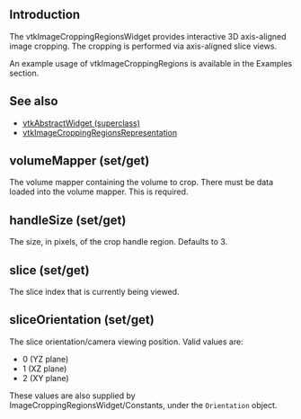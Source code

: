 ## Introduction

The vtkImageCroppingRegionsWidget provides interactive 3D axis-aligned image
cropping. The cropping is performed via axis-aligned slice views.

An example usage of vtkImageCroppingRegions is available in the Examples section.

## See also

- [vtkAbstractWidget (superclass)](./Interaction_Widgets_AbstractWidget.html)
- [vtkImageCroppingRegionsRepresentation](./Interaction_Widgets_ImageCroppingRegionsRepresentation.html)

## volumeMapper (set/get)

The volume mapper containing the volume to crop. There must be data loaded
into the volume mapper. This is required.

## handleSize (set/get)

The size, in pixels, of the crop handle region. Defaults to 3.

## slice (set/get)

The slice index that is currently being viewed.

## sliceOrientation (set/get)

The slice orientation/camera viewing position. Valid values are:

- 0 (YZ plane)
- 1 (XZ plane)
- 2 (XY plane)

These values are also supplied by ImageCroppingRegionsWidget/Constants,
under the `Orientation` object.
